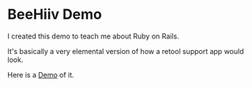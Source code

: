 # BeeHiiv Demo

I created this demo to teach me about Ruby on Rails. 

It's basically a very elemental version of how a retool support app would look. 

Here is a [Demo](https://www.loom.com/share/ced44761f4704806aed86a44b829e178?sid=7eb1717d-fb98-4dff-9748-ea19846f63d7) of it.